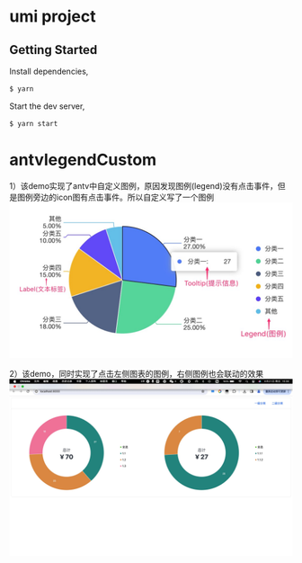 # umi project

## Getting Started

Install dependencies,

```bash
$ yarn
```

Start the dev server,

```bash
$ yarn start
```
# antvlegendCustom
1）该demo实现了antv中自定义图例，原因发现图例(legend)没有点击事件，但是图例旁边的icon图有点击事件。所以自定义写了一个图例
![alt text](./favicon/A_TBHtTY6RmHIAAAAAAAAAAAAAARQnAQ.jpeg)

2）该demo，同时实现了点击左侧图表的图例，右侧图例也会联动的效果
![alt text](./favicon/Xnip2024-04-21_15-30-32.jpeg)